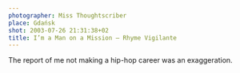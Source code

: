```yaml
---
photographer: Miss Thoughtscriber
place: Gdańsk
shot: 2003-07-26 21:31:38+02
title: I’m a Man on a Mission – Rhyme Vigilante
---
```


The report of me not making a hip-hop career was an exaggeration.
